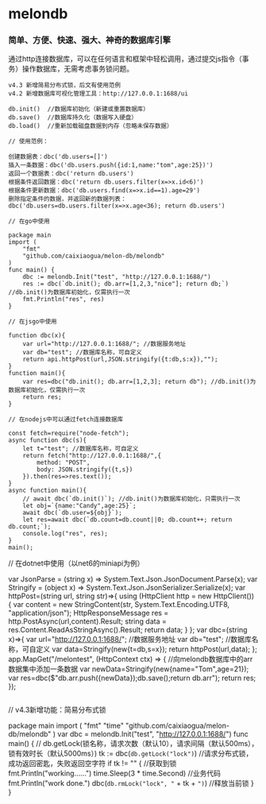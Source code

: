 # melondb
### 简单、方便、快速、强大、神奇的数据库引擎

通过http连接数据库，可以在任何语言和框架中轻松调用，通过提交js指令（事务）操作数据库，无需考虑事务锁问题。

```
v4.3 新增简易分布式锁，后文有使用范例
v4.2 新增数据库可视化管理工具：http://127.0.0.1:1688/ui
```

```
db.init()  //数据库初始化（新建或重置数据库）
db.save()  //数据库持久化（数据写入硬盘）
db.load()  //重新加载磁盘数据到内存（忽略未保存数据）
```

```
// 使用范例：

创建数据表：dbc('db.users=[]')
插入一条数据：dbc('db.users.push({id:1,name:"tom",age:25})')
返回一个数据表：dbc('return db.users')
根据条件返回数据：dbc('return db.users.filter(x=>x.id<6)')
根据条件更新数据：dbc('db.users.find(x=>x.id==1).age=29')
删除指定条件的数据，并返回新的数据列表：dbc('db.users=db.users.filter(x=>x.age<36); return db.users')
```

```
// 在go中使用

package main
import (
	"fmt"
	"github.com/caixiaogua/melon-db/melondb"
)
func main() {
	dbc := melondb.Init("test", "http://127.0.0.1:1688/")
	res := dbc(`db.init(); db.arr=[1,2,3,"nice"]; return db;`) //db.init()为数据库初始化，仅需执行一次
	fmt.Println("res", res)
}
```

```
// 在jsgo中使用

function dbc(x){
	var url="http://127.0.0.1:1688/"; //数据服务地址
	var db="test"; //数据库名称，可自定义
	return api.httpPost(url,JSON.stringify({t:db,s:x}),"");
}
function main(){
	var res=dbc("db.init(); db.arr=[1,2,3]; return db"); //db.init()为数据库初始化，仅需执行一次
	return res;
}
```

```
// 在nodejs中可以通过fetch连接数据库

const fetch=require("node-fetch");
async function dbc(s){
	let t="test"; //数据库名称，可自定义
	return fetch("http://127.0.0.1:1688/",{
		method: "POST",
		body: JSON.stringify({t,s})
	}).then(res=>res.text());
}
async function main(){
	// await dbc(`db.init()`); //db.init()为数据库初始化，只需执行一次
	let obj=`{name:"Candy",age:25}`;
	await dbc(`db.user=${obj}`);
	let res=await dbc(`db.count=db.count||0; db.count++; return db.count;`);
	console.log("res", res);
}
main();
```

// 在dotnet中使用（以net6的miniapi为例）

var JsonParse = (string x) => System.Text.Json.JsonDocument.Parse(x);
var Stringify = (object x) => System.Text.Json.JsonSerializer.Serialize(x);
var httpPost=(string url, string str)=>{
    using (HttpClient http = new HttpClient())
    {
        var content = new StringContent(str, System.Text.Encoding.UTF8, "application/json");
        HttpResponseMessage res = http.PostAsync(url,content).Result;
        string data = res.Content.ReadAsStringAsync().Result;
        return data;
    }
};
var dbc=(string x)=>{
	var url="http://127.0.0.1:1688/"; //数据服务地址
	var db="test"; //数据库名称，可自定义
    var data=Stringify(new{t=db,s=x});
	return httpPost(url,data);
};
app.MapGet("/melontest", (HttpContext ctx) =>
{
    //向melondb数据库中的arr数据集中添加一条数据
    var newData=Stringify(new{name="Tom",age=21});
    var res=dbc($"db.arr.push({newData});db.save();return db.arr");
    return res;
});
```

```
// v4.3新增功能：简易分布式锁

package main
import (
	"fmt"
	"time"
	"github.com/caixiaogua/melon-db/melondb"
)
var dbc = melondb.Init("test", "http://127.0.0.1:1688/")
func main() {
	// db.getLock(锁名称，请求次数（默认10），请求间隔（默认500ms），锁有效时长（默认5000ms）)
	tk := dbc(`db.getLock("lock")`) //请求分布式锁，成功返回密匙，失败返回空字符
	if tk != "" {                   //获取到锁
		fmt.Println("working......")
		time.Sleep(3 * time.Second) //业务代码
		fmt.Println("work done.")
		dbc(`db.rmLock("lock", "` + tk + `")`) //释放当前锁
	}
}
```
